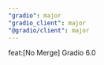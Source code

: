 ```yaml
---
"gradio": major
"gradio_client": major
"@gradio/client": major
---
```


feat:[No Merge] Gradio 6.0 
